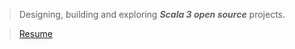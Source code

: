 >Designing, building and exploring ***Scala 3 open source*** projects.

<!--- 
>![Stats](https://github-readme-stats.vercel.app/api?username=objektwerks&show_icons=true&hide_border=true)
--->
<!--- 
>![Stats](https://github-readme-stats.vercel.app/api/top-langs?username=objektwerks&hide=css,html,javascript)
--->

<!--- 
>Top annual commits:  ***16,661***

>Top monthly commits: ***1,793***
--->
 
>[Resume](https://github.com/objektwerks/resume)

<!--- https://github.com/anuraghazra/github-readme-stats --->
